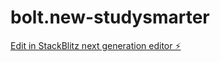 # bolt.new-studysmarter

[Edit in StackBlitz next generation editor ⚡️](https://stackblitz.com/~/github.com/grooveymo/bolt.new-studysmarter)